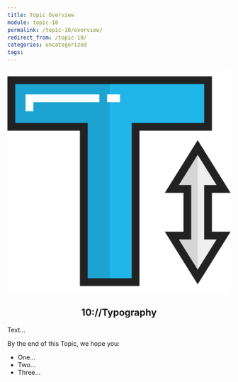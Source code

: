 ```yaml
---
title: Topic Overview
module: topic-10
permalink: /topic-10/overview/
redirect_from: /topic-10/
categories: uncategorized
tags:
---
```


<div class="section-title">
  <img src="../img/assignment-10.svg" alt="" title="Assignment 10: Typography" />
  <h2 style="text-align: center;">10://Typography</h2>
</div>


Text...

By the end of this Topic, we hope you:
<ul class="pros-and-cons">
  <li class="icon-pro">One...</li>
  <li class="icon-pro">Two...</li>
  <li class="icon-pro">Three...</li>
</ul>
